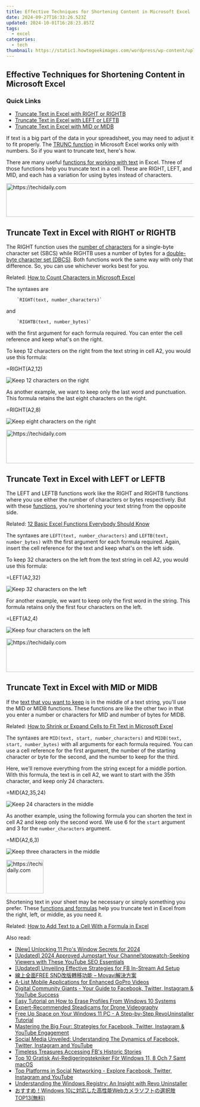 ```yaml
---
title: Effective Techniques for Shortening Content in Microsoft Excel
date: 2024-09-27T16:33:26.523Z
updated: 2024-10-01T16:28:23.857Z
tags:
  - excel
categories:
  - tech
thumbnail: https://static1.howtogeekimages.com/wordpress/wp-content/uploads/2021/09/microsoft_excel_hero_1200x675.jpg
---
```


## Effective Techniques for Shortening Content in Microsoft Excel

### Quick Links

* [Truncate Text in Excel with RIGHT or RIGHTB](https://change-location.techidaily.com/in-2024-ways-to-trade-pokemon-go-from-far-away-on-xiaomi-civi-3-drfone-by-drfone-virtual-android/)
* [Truncate Text in Excel with LEFT or LEFTB](https://win-dash.techidaily.com/download-and-install-lenovo-ideapad-100-drivers-for-windows-10-step-by-step-guide/)
* [Truncate Text in Excel with MID or MIDB](https://youtube-web.techidaily.com/ehensive-guide-to-crafting-engaging-youtube-outros/)

 If text is a big part of the data in your spreadsheet, you may need to adjust it to fit properly. The [TRUNC function](https://windows11.techidaily.com/balancing-cpu-and-memory-use-after-news-downloads/) in Microsoft Excel works only with numbers. So if you want to truncate text, here's how.

 There are many useful [functions for working with text](https://video-screen-grab.techidaily.com/updated-the-art-of-smooth-video-transitioning-for-2024/) in Excel. Three of those functions help you truncate text in a cell. These are RIGHT, LEFT, and MID, and each has a variation for using bytes instead of characters.

<!-- affiliate ads begin -->
<a href="https://unicoeye.pxf.io/c/5597632/2134246/18498" target="_top" id="2134246">
  <img src="//a.impactradius-go.com/display-ad/18498-2134246" border="0" alt="https://techidaily.com" width="728" height="90"/>
</a>
<img height="0" width="0" src="https://unicoeye.pxf.io/i/5597632/2134246/18498" style="position:absolute;visibility:hidden;" border="0" />
<!-- affiliate ads end -->

##  Truncate Text in Excel with RIGHT or RIGHTB

 The RIGHT function uses the [number of characters](https://fox-http.techidaily.com/new-dynamic-shade-adjuster-app-for-2024/) for a single-byte character set (SBCS) while RIGHTB uses a number of bytes for a [double-byte character set (DBCS)](https://en.wikipedia.org/wiki/DBCS). Both functions work the same way with only that difference. So, you can use whichever works best for you.

Related: [How to Count Characters in Microsoft Excel](https://fox-http.techidaily.com/new-dynamic-shade-adjuster-app-for-2024/) 

 The syntaxes are 

        `RIGHT(text, number_characters)`
    
 and 

        `RIGHTB(text, number_bytes)`
    
 with the first argument for each formula required. You can enter the cell reference and keep what's on the right.

 To keep 12 characters on the right from the text string in cell A2, you would use this formula:

=RIGHT(A2,12)

![Keep 12 characters on the right](https://static1.howtogeekimages.com/wordpress/wp-content/uploads/2022/04/RIGHT12-ExcelTruncateText.png) 

 As another example, we want to keep only the last word and punctuation. This formula retains the last eight characters on the right.

=RIGHT(A2,8)

![Keep eight characters on the right](https://static1.howtogeekimages.com/wordpress/wp-content/uploads/2022/04/RIGHT8-ExcelTruncateText.png) 

<!-- affiliate ads begin -->
<a href="https://appsumo.8odi.net/c/5597632/2094414/7443" target="_top" id="2094414">
  <img src="//a.impactradius-go.com/display-ad/7443-2094414" border="0" alt="https://techidaily.com" width="728" height="90"/>
</a>
<img height="0" width="0" src="https://appsumo.8odi.net/i/5597632/2094414/7443" style="position:absolute;visibility:hidden;" border="0" />
<!-- affiliate ads end -->

##  Truncate Text in Excel with LEFT or LEFTB

 The LEFT and LEFTB functions work like the RIGHT and RIGHTB functions where you use either the number of characters or bytes respectively. But with these [functions](https://visual-screen-recording.techidaily.com/in-2024-a-step-by-step-recorder-for-discord-enthusiasts/), you're shortening your text string from the opposite side.

Related: [12 Basic Excel Functions Everybody Should Know](https://visual-screen-recording.techidaily.com/in-2024-a-step-by-step-recorder-for-discord-enthusiasts/) 

 The syntaxes are `LEFT(text, number_characters)` and `LEFTB(text, number_bytes)` with the first argument for each formula required. Again, insert the cell reference for the text and keep what's on the left side.

 To keep 32 characters on the left from the text string in cell A2, you would use this formula:

=LEFT(A2,32)

![Keep 32 characters on the left](https://static1.howtogeekimages.com/wordpress/wp-content/uploads/2022/04/LEFT32-ExcelTruncateText.png) 

 For another example, we want to keep only the first word in the string. This formula retains only the first four characters on the left.

=LEFT(A2,4)

![Keep four characters on the left](https://static1.howtogeekimages.com/wordpress/wp-content/uploads/2022/04/LEFT4-ExcelTruncateText.png) 

<!-- affiliate ads begin -->
<a href="https://appsumo.8odi.net/c/5597632/2151860/7443" target="_top" id="2151860">
  <img src="//a.impactradius-go.com/display-ad/7443-2151860" border="0" alt="https://techidaily.com" width="728" height="90"/>
</a>
<img height="0" width="0" src="https://appsumo.8odi.net/i/5597632/2151860/7443" style="position:absolute;visibility:hidden;" border="0" />
<!-- affiliate ads end -->

##  Truncate Text in Excel with MID or MIDB

 If the [text that you want to keep](https://youtube-web.techidaily.com/024-approved-ultimate-routine-personalize-your-youtube-shorts-image-credits/) is in the middle of a text string, you'll use the MID or MIDB functions. These functions are like the other two in that you enter a number or characters for MID and number of bytes for MIDB.

Related: [How to Shrink or Expand Cells to Fit Text in Microsoft Excel](https://youtube-web.techidaily.com/024-approved-ultimate-routine-personalize-your-youtube-shorts-image-credits/) 

 The syntaxes are `MID(text, start, number_characters)` and `MIDB(text, start, number_bytes)` with all arguments for each formula required. You can use a cell reference for the first argument, the number of the starting character or byte for the second, and the number to keep for the third.

 Here, we'll remove everything from the string except for a middle portion. With this formula, the text is in cell A2, we want to start with the 35th character, and keep only 24 characters.

=MID(A2,35,24)

![Keep 24 characters in the middle](https://static1.howtogeekimages.com/wordpress/wp-content/uploads/2022/04/MID35-ExcelTruncateText.png) 

 As another example, using the following formula you can shorten the text in cell A2 and keep only the second word. We use 6 for the `start` argument and 3 for the `number_characters` argument.

=MID(A2,6,3)

![Keep three characters in the middle](https://static1.howtogeekimages.com/wordpress/wp-content/uploads/2022/04/MID6-ExcelTruncateText.png) 

<!-- affiliate ads begin -->
<a href="https://bluettius.sjv.io/c/5597632/2148619/17108" target="_top" id="2148619">
  <img src="//a.impactradius-go.com/display-ad/17108-2148619" border="0" alt="https://techidaily.com" width="100" height="90"/>
</a>
<img height="0" width="0" src="https://bluettius.sjv.io/i/5597632/2148619/17108" style="position:absolute;visibility:hidden;" border="0" />
<!-- affiliate ads end -->

 Shortening text in your sheet may be necessary or simply something you prefer. These [functions and formulas](https://games-able.techidaily.com/is-premium-play-on-demand-worth-it/) help you truncate text in Excel from the right, left, or middle, as you need it.

Related: [How to Add Text to a Cell With a Formula in Excel](https://buynow-reviews.techidaily.com/a-comprehensive-review-top-long-reach-routers-dominating-the-market-in-ebytes/)

<ins class="adsbygoogle"
     style="display:block"
     data-ad-format="autorelaxed"
     data-ad-client="ca-pub-7571918770474297"
     data-ad-slot="1223367746"></ins>

<ins class="adsbygoogle"
     style="display:block"
     data-ad-client="ca-pub-7571918770474297"
     data-ad-slot="8358498916"
     data-ad-format="auto"
     data-full-width-responsive="true"></ins>

<span class="atpl-alsoreadstyle">Also read:</span>
<div><ul>
<li><a href="https://article-tips.techidaily.com/new-unlocking-11-pros-window-secrets-for-2024/"><u>[New] Unlocking 11 Pro's Window Secrets for 2024</u></a></li>
<li><a href="https://youtube-tips.techidaily.com/ed-2024-approved-jumpstart-your-channelstopwatch-seeking-viewers-with-these-youtube-seo-essentials/"><u>[Updated] 2024 Approved Jumpstart Your Channel’stopwatch-Seeking Viewers with These YouTube SEO Essentials</u></a></li>
<li><a href="https://facebook-video-content.techidaily.com/updated-unveiling-effective-strategies-for-fb-in-stream-ad-setup/"><u>[Updated] Unveiling Effective Strategies for FB In-Stream Ad Setup</u></a></li>
<li><a href="https://technical-tips.techidaily.com/free-snd-movavi/"><u>線上全面FREE SND改版轉移功能 – Movavi解決方案</u></a></li>
<li><a href="https://extra-resources.techidaily.com/a-list-mobile-applications-for-enhanced-gopro-videos/"><u>A-List Mobile Applications for Enhanced GoPro Videos</u></a></li>
<li><a href="https://win-forum.techidaily.com/digital-community-giants-your-guide-to-facebook-twitter-instagram-and-youtube-success/"><u>Digital Community Giants - Your Guide to Facebook, Twitter, Instagram & YouTube Success</u></a></li>
<li><a href="https://win-forum.techidaily.com/easy-tutorial-on-how-to-erase-profiles-from-windows-10-systems/"><u>Easy Tutorial on How to Erase Profiles From Windows 10 Systems</u></a></li>
<li><a href="https://article-files.techidaily.com/expert-recommended-steadicams-for-drone-videography/"><u>Expert-Recommended Steadicams for Drone Videography</u></a></li>
<li><a href="https://win-forum.techidaily.com/free-up-space-on-your-windows-11-pc-a-step-by-step-revouninstaller-tutorial/"><u>Free Up Space on Your Windows 11 PC - A Step-by-Step RevoUninstaller Tutorial</u></a></li>
<li><a href="https://win-forum.techidaily.com/mastering-the-big-four-strategies-for-facebook-twitter-instagram-and-youtube-engagement/"><u>Mastering the Big Four: Strategies for Facebook, Twitter, Instagram & YouTube Engagement</u></a></li>
<li><a href="https://win-forum.techidaily.com/social-media-unveiled-understanding-the-dynamics-of-facebook-twitter-instagram-and-youtube/"><u>Social Media Unveiled: Understanding The Dynamics of Facebook, Twitter, Instagram and YouTube</u></a></li>
<li><a href="https://facebook-video-content.techidaily.com/timeless-treasures-accessing-fbs-historic-stories/"><u>Timeless Treasures Accessing FB's Historic Stories</u></a></li>
<li><a href="https://win-online.techidaily.com/top-10-gratisk-avi-redigeringstekniker-for-windows-11-8-och-7-samt-macos/"><u>Top 10 Gratisk Avi-Redigeringstekniker För Windows 11, 8 Och 7 Samt macOS</u></a></li>
<li><a href="https://win-forum.techidaily.com/1722915269358-top-platforms-in-social-networking-explore-facebook-twitter-instagram-and-youtube/"><u>Top Platforms in Social Networking - Explore Facebook, Twitter, Instagram and YouTube</u></a></li>
<li><a href="https://win-forum.techidaily.com/understanding-the-windows-registry-an-insight-with-revo-uninstaller/"><u>Understanding the Windows Registry: An Insight with Revo Uninstaller</u></a></li>
<li><a href="https://discover-blog.techidaily.com/windows-10webtop13/"><u>おすすめ！Windows 10に対応した高性能Webカメラソフトの選択肢TOP13(無料)</u></a></li>
</ul></div>

